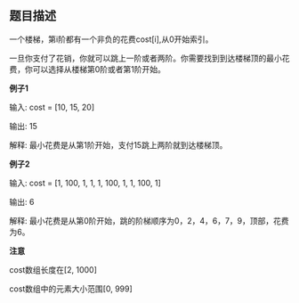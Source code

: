 ## 题目描述

一个楼梯，第i阶都有一个非负的花费cost[i],从0开始索引。

一旦你支付了花销，你就可以跳上一阶或者两阶。你需要找到到达楼梯顶的最小花费，你可以选择从楼梯第0阶或者第1阶开始。

**例子1**

输入: cost = [10, 15, 20]

输出: 15

解释: 最小花费是从第1阶开始，支付15跳上两阶就到达楼梯顶。

**例子2**

输入: cost = [1, 100, 1, 1, 1, 100, 1, 1, 100, 1]

输出: 6

解释: 最小花费是从第0阶开始，跳的阶梯顺序为0，2，4，6，7，9，顶部，花费为6。

**注意**

cost数组长度在[2, 1000]

cost数组中的元素大小范围[0, 999]